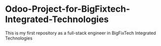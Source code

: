 # Odoo-Project-for-BigFixtech-Integrated-Technologies
This is my first repository as a full-stack engineer in BigFixTech Integrated Technologies
